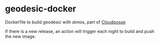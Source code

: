 # geodesic-docker
Dockerfile to build geodesic with atmos, part of [Cloudposse](https://github.com/cloudposse)

If there is a new release, an action will trigger each night to build and push the new image.
